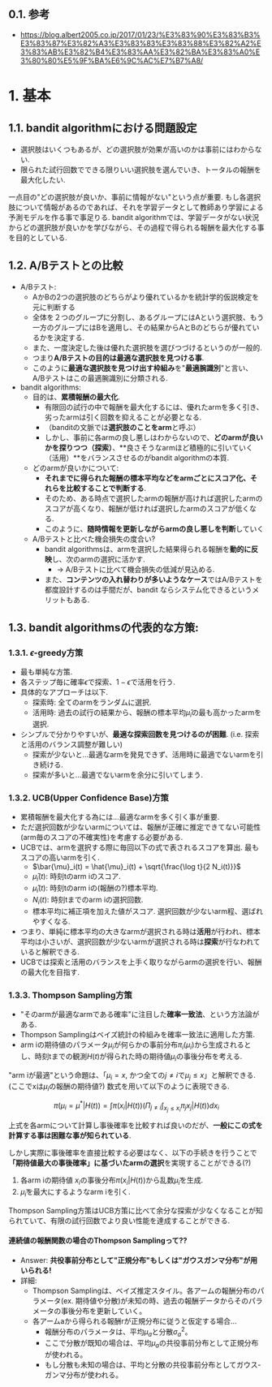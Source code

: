 ## 0.1. 参考

- https://blog.albert2005.co.jp/2017/01/23/%E3%83%90%E3%83%B3%E3%83%87%E3%82%A3%E3%83%83%E3%83%88%E3%82%A2%E3%83%AB%E3%82%B4%E3%83%AA%E3%82%BA%E3%83%A0%E3%80%80%E5%9F%BA%E6%9C%AC%E7%B7%A8/

# 1. 基本

## 1.1. bandit algorithmにおける問題設定

- 選択肢はいくつもあるが、どの選択肢が効果が高いのかは事前にはわからない.
- 限られた試行回数でできる限りいい選択肢を選んでいき、トータルの報酬を最大化したい.

一点目の"どの選択肢が良いか、事前に情報がない"という点が重要.
もし各選択肢について情報があるのであれば、それを学習データとして教師あり学習による予測モデルを作る事で事足りる.
bandit algorithmでは、学習データがない状況からどの選択肢が良いかを学びながら、その過程で得られる報酬を最大化する事を目的としている.

## 1.2. A/Bテストとの比較

- A/Bテスト:
  - AかBの2つの選択肢のどちらがより優れているかを統計学的仮説検定を元に判断する
  - 全体を２つのグループに分割し、あるグループにはAという選択肢、もう一方のグループにはBを適用し、その結果からAとBのどちらが優れているかを決定する.
  - また、一度決定した後は優れた選択肢を選びつづけるというのが一般的.
  - つまり**A/Bテストの目的は最適な選択肢を見つける事**.
  - このように**最適な選択肢を見つけ出す枠組み**を"**最適腕識別**"と言い、A/Bテストはこの最適腕識別に分類される.
- bandit algorithms:
  - 目的は、**累積報酬の最大化**.
    - 有限回の試行の中で報酬を最大化するには、優れたarmを多く引き、劣ったarmは引く回数を抑えることが必要となる.
    - （banditの文脈では**選択肢のことをarm**と呼ぶ）
    - しかし、事前に各armの良し悪しはわからないので、**どのarmが良いかを探りつつ（探索）**、**良さそうなarmほど積極的に引いていく（活用）**をバランスさせるのがbandit algorithmの本質.
  - どのarmが良いかについて:
    - **それまでに得られた報酬の標本平均などをarmごとにスコア化、それらを比較することで判断する**.
    - そのため、ある時点で選択したarmの報酬が高ければ選択したarmのスコアが高くなり、報酬が低ければ選択したarmのスコアが低くなる.
    - このように、**随時情報を更新しながらarmの良し悪しを判断**していく
  - A/Bテストと比べた機会損失の度合い?
    - bandit algorithmsは、armを選択した結果得られる報酬を**動的に反映**し、次のarmの選択に活かす.
      - -> A/Bテストに比べて機会損失の低減が見込める.
    - また、**コンテンツの入れ替わりが多いようなケース**ではA/Bテストを都度設計するのは手間だが、bandit ならシステム化できるというメリットもある.

## 1.3. bandit algorithmsの代表的な方策:

### 1.3.1. $\epsilon$-greedy方策

- 最も単純な方策.
- 各ステップ毎に確率$\epsilon$で探索、$1 - \epsilon$で活用を行う.
- 具体的なアプローチは以下.
  - 探索時: 全てのarmをランダムに選択.
  - 活用時: 過去の試行の結果から、報酬の標本平均$\hat{\mu}_i$の最も高かったarmを選択.
- シンプルで分かりやすいが、**最適な探索回数を見つけるのが困難**. (i.e. 探索と活用のバランス調整が難しい)
  - 探索が少ないと...最適なarmを発見できず、活用時に最適でないarmを引き続ける.
  - 探索が多いと...最適でないarmを余分に引いてしまう.

### 1.3.2. UCB(Upper Confidence Base)方策

- 累積報酬を最大化する為には...最適なarmを多く引く事が重要.
- ただ選択回数が少ないarmについては、報酬が正確に推定できてない可能性(arm毎のスコアの不確実性)を考慮する必要がある.
- UCBでは、armを選択する際に毎回以下の式で表されるスコアを算出. 最もスコアの高いarmを引く.
  - $\bar{\mu}_i(t) = \hat{\mu}_i(t) + \sqrt{\frac{\log t}{2 N_i(t)}}$
  - $\bar{\mu}_i(t)$: 時刻tのarm iのスコア.
  - $\hat{\mu}_i(t)$: 時刻tのarm iの(報酬の?)標本平均.
  - $N_i(t)$: 時刻tまでのarm iの選択回数.
  - 標本平均に補正項を加えた値がスコア. 選択回数が少ないarm程、選ばれやすくなる.
- つまり、単純に標本平均の大きなarmが選択される時は**活用**が行われ、標本平均は小さいが、選択回数が少ないarmが選択される時は**探索**が行なわれていると解釈できる.
- UCBでは探索と活用のバランスを上手く取りながらarmの選択を行い、報酬の最大化を目指す.

### 1.3.3. Thompson Sampling方策

- "そのarmが最適なarmである確率"に注目した**確率一致法**、という方法論がある.
- Thompson Samplingはベイズ統計の枠組みを確率一致法に適用した方策.
- arm iの期待値のパラメータ$\mu_i$が何らかの事前分布$\pi_i(\mu_i)$から生成されるとし、時刻tまでの観測$H(t)$が得られた時の期待値$\mu_i$の事後分布を考える.

"arm iが最適"という命題は、「$\mu_i=x$, かつ全ての$j \neq i$で$\mu_j \leq x$」と解釈できる.(ここでxは$\mu_i$の報酬の期待値?)
数式を用いて以下のように表現できる.

$$
\pi(\mu_i = \mu^*|H(t)) = \int \pi(x_i|H(t))(
    \Pi_{j \neq i} \int_{x_j \leq x_i}{\pi_j{x_j|H(t)}}
    ) d x_i
$$

上式を各armについて計算し事後確率を比較すれば良いのだが、**一般にこの式を計算する事は困難な事が知られている**.

しかし実際に事後確率を直接比較する必要はなく、以下の手続きを行うことで **「期待値最大の事後確率」に基づいたarmの選択**を実現することができる(?)

1. 各arm iの期待値 $x_i$の事後分布$\pi(x_i|H(t))$から乱数$\tilde{\mu}_i$を生成.
2. $\tilde{\mu}_i$を最大にするようなarm iを引く.

Thompson Sampling方策はUCB方策に比べて余分な探索が少なくなることが知られていて、有限の試行回数でより良い性能を達成することができる.

#### 連続値の報酬関数の場合のThompson Samplingって??

- Answer: **共役事前分布として"正規分布"もしくは"ガウスガンマ分布"が用いられる!**
- 詳細:
  - Thompson Samplingは、ベイズ推定スタイル。各アームの報酬分布のパラメータ(ex. 期待値や分散)が未知の時、過去の報酬データからそのパラメータの事後分布を更新していく。
  - 各アームaから得られる報酬rが正規分布に従うと仮定する場合...
    - 報酬分布のパラメータは、平均$\mu_a$と分散$\sigma_a^2$。
    - ここで分散が既知の場合は、平均$\mu_a$の共役事前分布として正規分布が使われる。
    - もし分散も未知の場合は、平均と分散の共役事前分布としてガウス-ガンマ分布が使われる。
